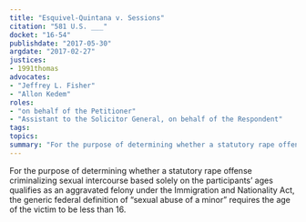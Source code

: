 ```yaml
---
title: "Esquivel-Quintana v. Sessions"
citation: "581 U.S. ___"
docket: "16-54"
publishdate: "2017-05-30"
argdate: "2017-02-27"
justices:
- 1991thomas
advocates:
- "Jeffrey L. Fisher"
- "Allon Kedem"
roles:
- "on behalf of the Petitioner"
- "Assistant to the Solicitor General, on behalf of the Respondent"
tags:
topics:
summary: "For the purpose of determining whether a statutory rape offense criminalizing sexual intercourse based solely on the participants’ ages qualifies as an aggravated felony under the Immigration and Nationality Act, the generic federal definition of “sexual abuse of a minor” requires the age of the victim to be less than 16."
---
```

For the purpose of determining whether a statutory rape offense criminalizing sexual intercourse based solely on the participants’ ages qualifies as an aggravated felony under the Immigration and Nationality Act, the generic federal definition of “sexual abuse of a minor” requires the age of the victim to be less than 16.

